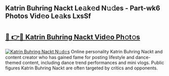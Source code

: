 ## Katrin Buhring Nackt Le𝚊k𝚎d N𝚞𝚍es - Part-wk6 Photos Vid𝚎o Le𝚊ks LxsSf

# <h2><a href="http://fb66o6w.evod.top/?m=Katrin+Buhring+Nackt">🔗 👉🔴 Katrin Buhring Nackt Vid𝚎o Ph𝚘t𝚘s</a></h2>

[![Katrin Buhring Nackt N𝚞d𝚎s](https://i.imgur.com/8V9OHl7.gif)](http://fb66o6w.evod.top/?m=Katrin+Buhring+Nackt)
Online personality Katrin Buhring Nackt and content creator who has gained fame for posting lifestyle and dance-themed content, including dance trend performances and mini vlogs. Public figures Katrin Buhring Nackt are often targeted by critics and opponents. 
